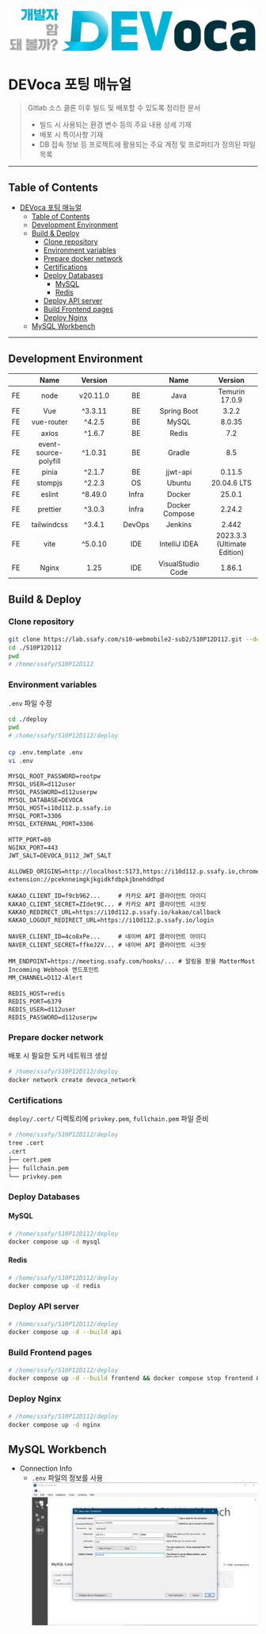 ![DEVoca logo](../docs/resources/DEVoca%20logo%20long%202.png)

# DEVoca 포팅 매뉴얼

> Gitlab 소스 클론 이후 빌드 및 배포할 수 있도록 정리한 문서
> - 빌드 시 사용되는 환경 변수 등의 주요 내용 상세 기재
> - 배포 시 특이사항 기재
> - DB 접속 정보 등 프로젝트에 활용되는 주요 계정 및 프로퍼티가 정의된 파일 목록

---

## Table of Contents

<!-- TOC -->
* [DEVoca 포팅 매뉴얼](#devoca-포팅-매뉴얼)
  * [Table of Contents](#table-of-contents)
  * [Development Environment](#development-environment)
  * [Build & Deploy](#build--deploy)
    * [Clone repository](#clone-repository)
    * [Environment variables](#environment-variables)
    * [Prepare docker network](#prepare-docker-network)
    * [Certifications](#certifications)
    * [Deploy Databases](#deploy-databases)
      * [MySQL](#mysql)
      * [Redis](#redis)
    * [Deploy API server](#deploy-api-server)
    * [Build Frontend pages](#build-frontend-pages)
    * [Deploy Nginx](#deploy-nginx)
  * [MySQL Workbench](#mysql-workbench)
<!-- TOC -->

---

## Development Environment

|    |         Name          | Version  |      |        |       Name        |           Version           |
|:--:|:---------------------:|:--------:|:----:|:------:|:-----------------:|:---------------------------:|
| FE |         node          | v20.11.0 |      |   BE   |       Java        |       Temurin 17.0.9        | 
| FE |          Vue          | ^3.3.11  |      |   BE   |    Spring Boot    |            3.2.2            |
| FE |      vue-router       |  ^4.2.5  |      |   BE   |       MySQL       |           8.0.35            |
| FE |         axios         |  ^1.6.7  |      |   BE   |       Redis       |             7.2             |
| FE | event-source-polyfill | ^1.0.31  |      |   BE   |      Gradle       |             8.5             |
| FE |         pinia         |  ^2.1.7  |      |   BE   |     jjwt-api      |           0.11.5            |
| FE |        stompjs        |  ^2.2.3  |      |   OS   |      Ubuntu       |         20.04.6 LTS         |  
| FE |        eslint         | ^8.49.0  |      | Infra  |      Docker       |           25.0.1            | 
| FE |       prettier        |  ^3.0.3  |      | Infra  |  Docker Compose   |           2.24.2            |
| FE |      tailwindcss      |  ^3.4.1  |      | DevOps |      Jenkins      |            2.442            |
| FE |         vite          | ^5.0.10  |      |  IDE   |   IntelliJ IDEA   | 2023.3.3 (Ultimate Edition) | 
| FE |         Nginx         |   1.25   |      |  IDE   | VisualStudio Code |           1.86.1            |

## Build & Deploy

### Clone repository

```bash
git clone https://lab.ssafy.com/s10-webmobile2-sub2/S10P12D112.git --depth 1
cd ./S10P12D112
pwd
# /home/ssafy/S10P12D112
```

### Environment variables

`.env` 파일 수정

```bash
cd ./deploy
pwd
# /home/ssafy/S10P12D112/deploy

cp .env.template .env
vi .env
```

```dotenv
MYSQL_ROOT_PASSWORD=rootpw
MYSQL_USER=d112user
MYSQL_PASSWORD=d112userpw
MYSQL_DATABASE=DEVOCA
MYSQL_HOST=i10d112.p.ssafy.io
MYSQL_PORT=3306
MYSQL_EXTERNAL_PORT=3306

HTTP_PORT=80
NGINX_PORT=443
JWT_SALT=DEVOCA_D112_JWT_SALT

ALLOWED_ORIGINS=http://localhost:5173,https://i10d112.p.ssafy.io,chrome-extension://pceknneimgkjkgidkfdbpkjbnehddhpd

KAKAO_CLIENT_ID=f9cb962...     # 카카오 API 클라이언트 아이디
KAKAO_CLIENT_SECRET=ZIdet9C... # 카카오 API 클라이언트 시크릿
KAKAO_REDIRECT_URL=https://i10d112.p.ssafy.io/kakao/callback
KAKAO_LOGOUT_REDIRECT_URL=https://i10d112.p.ssafy.io/login

NAVER_CLIENT_ID=4co8xPe...     # 네이버 API 클라이언트 아이디
NAVER_CLIENT_SECRET=ffkeJ2V... # 네이버 API 클라이언트 시크릿

MM_ENDPOINT=https://meeting.ssafy.com/hooks/... # 알림을 받을 MatterMost Incomming Webhook 엔드포인트
MM_CHANNEL=D112-Alert

REDIS_HOST=redis
REDIS_PORT=6379
REDIS_USER=d112user
REDIS_PASSWORD=d112userpw
```

### Prepare docker network

배포 시 필요한 도커 네트워크 생성

```bash
# /home/ssafy/S10P12D112/deploy
docker network create devoca_network
```

### Certifications

`deploy/.cert/` 디렉토리에 `privkey.pem`, `fullchain.pem` 파일 준비

```bash
# /home/ssafy/S10P12D112/deploy
tree .cert
.cert
├── cert.pem
├── fullchain.pem
└── privkey.pem
```


### Deploy Databases

#### MySQL

```bash
# /home/ssafy/S10P12D112/deploy
docker compose up -d mysql
```

#### Redis

```bash
# /home/ssafy/S10P12D112/deploy
docker compose up -d redis
```

### Deploy API server

```bash
# /home/ssafy/S10P12D112/deploy
docker compose up -d --build api
```

### Build Frontend pages

```bash
# /home/ssafy/S10P12D112/deploy
docker compose up -d --build frontend && docker compose stop frontend && docker compose rm -f frontend
```

### Deploy Nginx

```bash
# /home/ssafy/S10P12D112/deploy
docker compose up -d nginx
```

## MySQL Workbench

- Connection Info
    - `.env` 파일의 정보를 사용
      ![](../docs/resources/DEVoca%20MySQL%20workbench%20connection.png)
